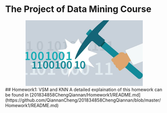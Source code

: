 # The Project of Data Mining Course
<div align=center><img width="375" src="https://github.com/QiannanCheng/201834858ChengQiannan/blob/master/DataMining.jpg"/></div>
## Homework1: VSM and KNN
A detailed explaination of this homework can be found in [201834858ChengQiannan/Homework1/README.md](https://github.com/QiannanCheng/201834858ChengQiannan/blob/master/Homework1/README.md) 

